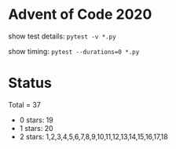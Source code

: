Advent of Code 2020
===================

show test details:
```pytest -v *.py```

show timing:
```pytest --durations=0 *.py```

Status
======

Total = 37

- 0 stars: 19
- 1 stars: 20
- 2 stars: 1,2,3,4,5,6,7,8,9,10,11,12,13,14,15,16,17,18